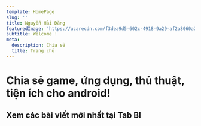 ```yaml
---
template: HomePage
slug: ''
title: Nguyễn Hải Đăng
featuredImage: 'https://ucarecdn.com/f3dea9d5-602c-4918-9a29-af2a8060a252/'
subtitle: Welcome !
meta:
  description: Chia sẻ
  title: Trang chủ
---
```

# Chia sẻ game, ứng dụng, thủ thuật, tiện ích cho android!

## Xem các bài viết mới nhất tại Tab Bl
